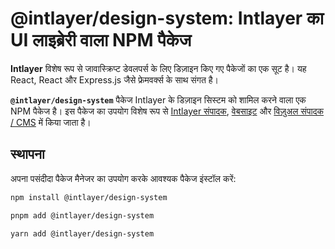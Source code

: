 # @intlayer/design-system: Intlayer का UI लाइब्रेरी वाला NPM पैकेज

**Intlayer** विशेष रूप से जावास्क्रिप्ट डेवलपर्स के लिए डिज़ाइन किए गए पैकेजों का एक सूट है। यह React, React और Express.js जैसे फ्रेमवर्क्स के साथ संगत है।

**`@intlayer/design-system`** पैकेज Intlayer के डिज़ाइन सिस्टम को शामिल करने वाला एक NPM पैकेज है। इस पैकेज का उपयोग विशेष रूप से [Intlayer संपादक](https://github.com/aymericzip/intlayer/tree/main/docs/hi/packages/intlayer-editor/index.md), [वेबसाइट](https://intlayer.org) और [विज़ुअल संपादक / CMS](https://intlayer.org/dashboard) में किया जाता है।

## स्थापना

अपना पसंदीदा पैकेज मैनेजर का उपयोग करके आवश्यक पैकेज इंस्टॉल करें:

```bash packageManager="npm"
npm install @intlayer/design-system
```

```bash packageManager="pnpm"
pnpm add @intlayer/design-system
```

```bash packageManager="yarn"
yarn add @intlayer/design-system
```

